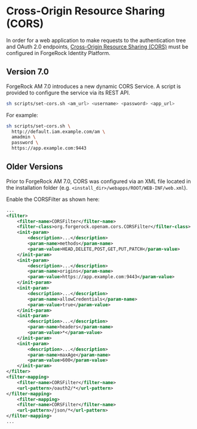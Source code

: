 # Cross-Origin Resource Sharing (CORS)

In order for a web application to make requests to the authentication tree and OAuth 2.0 endpoints, [Cross-Origin Resource Sharing (CORS)](https://developer.mozilla.org/en-US/docs/Web/HTTP/CORS) must be configured in ForgeRock Identity Platform.

## Version 7.0

ForgeRock AM 7.0 introduces a new dynamic CORS Service. A script is provided to configure the service via its REST API.

```bash
sh scripts/set-cors.sh <am_url> <username> <password> <app_url>
```

For example:

```bash
sh scripts/set-cors.sh \
  http://default.iam.example.com/am \
  amadmin \
  password \
  https://app.example.com:9443
```

## Older Versions

Prior to ForgeRock AM 7.0, CORS was configured via an XML file located in the installation folder (e.g. `<install_dir>/webapps/ROOT/WEB-INF/web.xml`).

Enable the CORSFilter as shown here:

```xml
...
<filter>
    <filter-name>CORSFilter</filter-name>
    <filter-class>org.forgerock.openam.cors.CORSFilter</filter-class>
    <init-param>
        <description>...</description>
        <param-name>methods</param-name>
        <param-value>HEAD,DELETE,POST,GET,PUT,PATCH</param-value>
    </init-param>
    <init-param>
        <description>...</description>
        <param-name>origins</param-name>
        <param-value>https://app.example.com:9443</param-value>
    </init-param>
    <init-param>
        <description>...</description>
        <param-name>allowCredentials</param-name>
        <param-value>true</param-value>
    </init-param>
    <init-param>
        <description>...</description>
        <param-name>headers</param-name>
        <param-value>*</param-value>
    </init-param>
    <init-param>
        <description>...</description>
        <param-name>maxAge</param-name>
        <param-value>600</param-value>
    </init-param>
</filter>
<filter-mapping>
    <filter-name>CORSFilter</filter-name>
    <url-pattern>/oauth2/*</url-pattern>
</filter-mapping>
    <filter-mapping>
    <filter-name>CORSFilter</filter-name>
    <url-pattern>/json/*</url-pattern>
</filter-mapping>
...
```
